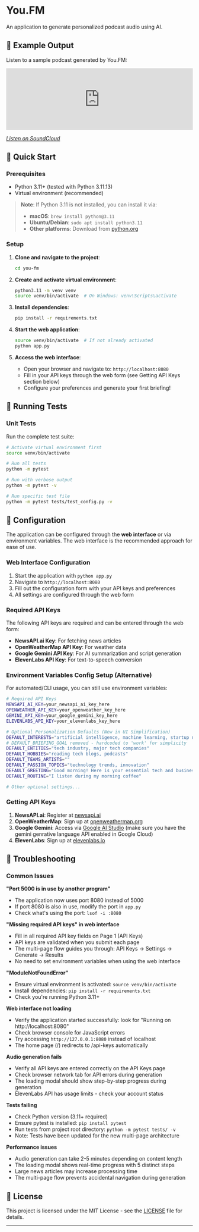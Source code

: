 # You.FM

An application to generate personalized podcast audio using AI. 

## 🎵 Example Output

Listen to a sample podcast generated by You.FM:

<iframe width="100%" height="166" scrolling="no" frameborder="no" allow="autoplay" src="https://w.soundcloud.com/player/?url=https%3A//api.soundcloud.com/tracks/1966267924&color=%23ff5500&auto_play=false&hide_related=false&show_comments=true&show_user=true&show_reposts=false&show_teaser=true"></iframe>

*[Listen on SoundCloud](https://soundcloud.com/irish_coder/youfm-example)*

## 🚀 Quick Start

### Prerequisites
- Python 3.11+ (tested with Python 3.11.13)
- Virtual environment (recommended)

> **Note**: If Python 3.11 is not installed, you can install it via:
> - **macOS**: `brew install python@3.11`
> - **Ubuntu/Debian**: `sudo apt install python3.11`
> - **Other platforms**: Download from [python.org](https://www.python.org/downloads/)

### Setup

1. **Clone and navigate to the project**:
   ```bash
   cd you-fm
   ```

2. **Create and activate virtual environment**:
   ```bash
   python3.11 -m venv venv
   source venv/bin/activate  # On Windows: venv\Scripts\activate
   ```

3. **Install dependencies**:
   ```bash
   pip install -r requirements.txt
   ```

4. **Start the web application**:
   ```bash
   source venv/bin/activate  # If not already activated
   python app.py
   ```

5. **Access the web interface**:
   - Open your browser and navigate to: `http://localhost:8080`
   - Fill in your API keys through the web form (see Getting API Keys section below)
   - Configure your preferences and generate your first briefing!

## 🧪 Running Tests

### Unit Tests
Run the complete test suite:
```bash
# Activate virtual environment first
source venv/bin/activate

# Run all tests
python -m pytest

# Run with verbose output
python -m pytest -v

# Run specific test file
python -m pytest tests/test_config.py -v
```

## 🔧 Configuration

The application can be configured through the **web interface** or via environment variables. The web interface is the recommended approach for ease of use.

### Web Interface Configuration
1. Start the application with `python app.py`
2. Navigate to `http://localhost:8080`
3. Fill out the configuration form with your API keys and preferences
4. All settings are configured through the web form

### Required API Keys
The following API keys are required and can be entered through the web form:
- **NewsAPI.ai Key**: For fetching news articles
- **OpenWeatherMap API Key**: For weather data
- **Google Gemini API Key**: For AI summarization and script generation
- **ElevenLabs API Key**: For text-to-speech conversion


### Environment Variables Config Setup (Alternative)
For automated/CLI usage, you can still use environment variables:
```bash
# Required API Keys
NEWSAPI_AI_KEY=your_newsapi_ai_key_here
OPENWEATHER_API_KEY=your_openweather_key_here
GEMINI_API_KEY=your_google_gemini_key_here
ELEVENLABS_API_KEY=your_elevenlabs_key_here

# Optional Personalization Defaults (New in UI Simplification)
DEFAULT_INTERESTS="artificial intelligence, machine learning, startup news"
# DEFAULT_BRIEFING_GOAL removed - hardcoded to 'work' for simplicity
DEFAULT_ENTITIES="tech industry, major tech companies"
DEFAULT_HOBBIES="reading tech blogs, podcasts"
DEFAULT_TEAMS_ARTISTS=""
DEFAULT_PASSION_TOPICS="technology trends, innovation"
DEFAULT_GREETING="Good morning! Here is your essential tech and business update."
DEFAULT_ROUTINE="I listen during my morning coffee"

# Other optional settings...
```

### Getting API Keys
1. **NewsAPI.ai**: Register at [newsapi.ai](https://newsapi.ai/) 
2. **OpenWeatherMap**: Sign up at [openweathermap.org](https://openweathermap.org/api)
3. **Google Gemini**: Access via [Google AI Studio](https://makersuite.google.com/) (make sure you have the gemini genrative language API enabled in Google Cloud)
4. **ElevenLabs**: Sign up at [elevenlabs.io](https://elevenlabs.io/)


## 🐛 Troubleshooting

### Common Issues

**"Port 5000 is in use by another program"**
- The application now uses port 8080 instead of 5000
- If port 8080 is also in use, modify the port in `app.py`
- Check what's using the port: `lsof -i :8080`

**"Missing required API keys" in web interface**
- Fill in all required API key fields on Page 1 (API Keys)
- API keys are validated when you submit each page
- The multi-page flow guides you through: API Keys → Settings → Generate → Results
- No need to set environment variables when using the web interface

**"ModuleNotFoundError"**
- Ensure virtual environment is activated: `source venv/bin/activate`
- Install dependencies: `pip install -r requirements.txt`
- Check you're running Python 3.11+

**Web interface not loading**
- Verify the application started successfully: look for "Running on http://localhost:8080"
- Check browser console for JavaScript errors
- Try accessing `http://127.0.0.1:8080` instead of localhost
- The home page (/) redirects to /api-keys automatically

**Audio generation fails**
- Verify all API keys are entered correctly on the API Keys page
- Check browser network tab for API errors during generation
- The loading modal should show step-by-step progress during generation
- ElevenLabs API has usage limits - check your account status

**Tests failing**
- Check Python version (3.11+ required)
- Ensure pytest is installed: `pip install pytest`
- Run tests from project root directory: `python -m pytest tests/ -v`
- Note: Tests have been updated for the new multi-page architecture

**Performance issues**
- Audio generation can take 2-5 minutes depending on content length
- The loading modal shows real-time progress with 5 distinct steps
- Large news articles may increase processing time
- The multi-page flow prevents accidental navigation during generation

## 📄 License

This project is licensed under the MIT License - see the [LICENSE](LICENSE) file for details.

---

